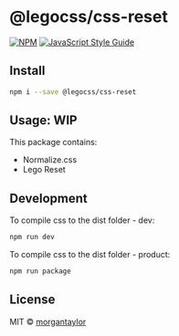 # @legocss/css-reset

[![NPM](https://img.shields.io/npm/v/@legocss/css-reset.svg)](https://www.npmjs.com/package/@legocss/css-reset) [![JavaScript Style Guide](https://img.shields.io/badge/code_style-standard-brightgreen.svg)](https://standardjs.com)

## Install

```bash
npm i --save @legocss/css-reset
```

## Usage: WIP

This package contains:
- Normalize.css
- Lego Reset

## Development

To compile css to the dist folder - dev:
```bash
npm run dev
```

To compile css to the dist folder - product:
```bash
npm run package
```

## License

MIT © [morgantaylor](https://github.com/morgantaylor)

